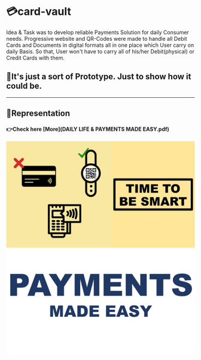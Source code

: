 # :credit_card:card-vault
Idea & Task was to develop reliable Payments Solution for daily Consumer needs. Progressive website and QR-Codes were made to handle all Debit Cards and Documents in digital formats all in one place which User carry on daily Basis. So that, User won't have to carry all of his/her Debit(physical) or Credit Cards with them.

## :pushpin:It's just a sort of Prototype. Just to show how it could be.
---
## :large_orange_diamond:Representation

#### :point_right:Check here [More](DAILY LIFE & PAYMENTS  MADE EASY.pdf)

![Reference](./image/reference.jpg)
![Title](./image/title.jpg)
